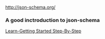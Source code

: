 

http://json-schema.org/


### A good inctroduction to json-schema
[Learn-Getting Started Step-By-Step](http://json-schema.org/learn/getting-started-step-by-step.html)